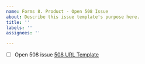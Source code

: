 ```yaml
---
name: Forms 8. Product - Open 508 Issue
about: Describe this issue template's purpose here.
title: ''
labels: ''
assignees: ''

---
```


- [ ] Open 508 issue
[508 URL Template](https://depo-platform-documentation.scrollhelp.site/developer-docs/request-support-from-the-va-508-office#RequestsupportfromtheVA508office-AuditRequest)
